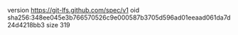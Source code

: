 version https://git-lfs.github.com/spec/v1
oid sha256:348ee045e3b766570526c9e000587b3705d596ad01eeaad061da7d24d4218bb3
size 319
